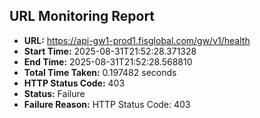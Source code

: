 ## URL Monitoring Report

- **URL:** https://api-gw1-prod1.fisglobal.com/gw/v1/health
- **Start Time:** 2025-08-31T21:52:28.371328
- **End Time:** 2025-08-31T21:52:28.568810
- **Total Time Taken:** 0.197482 seconds
- **HTTP Status Code:** 403
- **Status:** Failure
- **Failure Reason:** HTTP Status Code: 403
